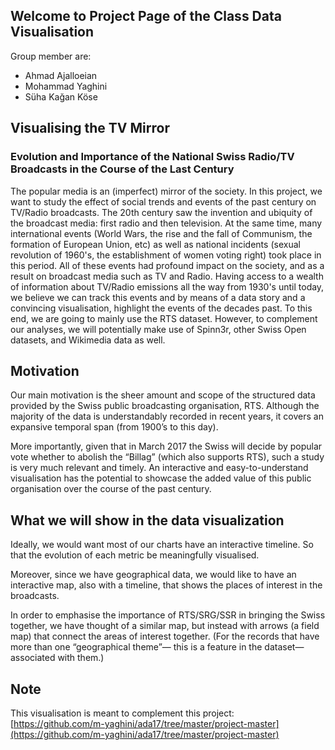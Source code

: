 ## Welcome to Project Page of the Class Data Visualisation

Group member are:
- Ahmad Ajalloeian
- Mohammad Yaghini
- Süha Kağan Köse

## Visualising the TV Mirror
### Evolution and Importance of the National Swiss Radio/TV Broadcasts in the Course of the Last Century

The popular media is an (imperfect) mirror of the society. In this project, we want to study the effect of social trends and events of the past century on TV/Radio broadcasts. The 20th century saw the invention and ubiquity of the broadcast media: first radio and then television. At the same time, many international events (World Wars, the rise and the fall of Communism, the formation of European Union, etc) as well as national incidents (sexual revolution of 1960's, the establishment of women voting right) took place in this period. All of these events had profound impact on the society, and as a result on broadcast media such as TV and Radio. Having access to a wealth of information about TV/Radio emissions all the way from 1930's until today, we believe we can track this events and by means of a data story and a convincing visualisation, highlight the events of the decades past. To this end, we are going to mainly use the RTS dataset. However, to complement our analyses, we will potentially make use of Spinn3r, other Swiss Open datasets, and Wikimedia data as well.

## Motivation
Our main motivation is the sheer amount and scope of the structured data provided by the Swiss public broadcasting organisation, RTS.  Although the majority of the data is understandably recorded in recent years, it covers an expansive temporal span (from 1900’s to this day).

More importantly, given that in March 2017 the Swiss will decide by popular vote whether to abolish the “Billag” (which also supports RTS), such a study is very much relevant and timely. An interactive and easy-to-understand visualisation has the potential to showcase the added value of this public organisation over the course of the past century.


## What we will show in the data visualization
Ideally, we would want most of our charts have an interactive timeline. So that the evolution of each metric be meaningfully visualised.    

Moreover, since we have geographical data, we would like to have an interactive map, also with a timeline, that shows the places of interest in the broadcasts.

In order to emphasise the importance of RTS/SRG/SSR in bringing the Swiss together, we have thought of a similar map, but instead with arrows (a field map) that connect the areas of interest together. (For the records that have  more than one “geographical theme”— this is a feature in the dataset—  associated with them.)


## Note
This visualisation is meant to complement this project: [https://github.com/m-yaghini/ada17/tree/master/project-master](https://github.com/m-yaghini/ada17/tree/master/project-master)
